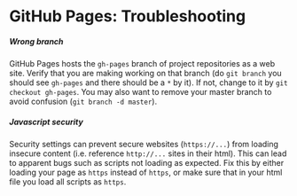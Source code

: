 GitHub Pages: Troubleshooting
============================


##### Wrong branch

GitHub Pages hosts the `gh-pages` branch of project repositories as a web site. Verify that you are making working on that branch (do `git branch` you should see `gh-pages` and there should be a `*` by it). If not, change to it by `git checkout gh-pages`. You may also want to remove your master branch to avoid confusion (`git branch -d master`).

##### Javascript security

Security settings can prevent secure websites (`https://...`) from loading insecure content (i.e. reference `http://...` sites in their html). This can lead to apparent bugs such as scripts not loading as expected. Fix this by either loading your page as `https` instead of `https`, or make sure that in your html file you load all scripts as `https`.


